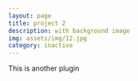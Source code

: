 ```yaml
---
layout: page
title: project 2
description: with background image
img: assets/img/12.jpg
category: inactive
---
```


This is another plugin